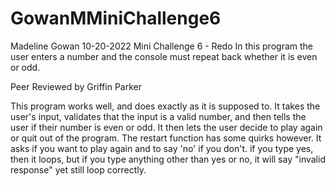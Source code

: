 # GowanMMiniChallenge6
Madeline Gowan
10-20-2022
Mini Challenge 6 - Redo
In this program the user enters a number and the console must repeat back whether it is even or odd.

Peer Reviewed by Griffin Parker

This program works well, and does exactly as it is supposed to. It takes the user's input, validates that the input is 
a valid number, and then tells the user if their number is even or odd. It then lets the user decide to play again or quit out of the program. The restart function has some quirks however. It asks if you want to play again and to say 'no' if you don't. if you type yes, then it loops, but if you type anything other than yes or no, it will say "invalid response" yet still loop correctly.
